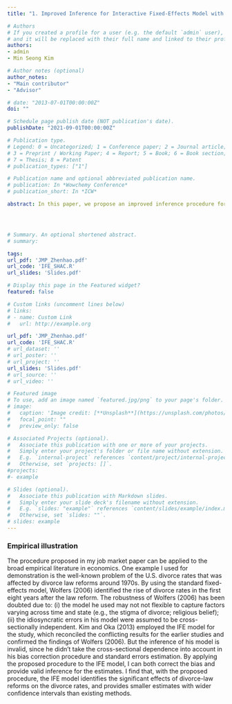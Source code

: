 ```yaml
---
title: "1. Improved Inference for Interactive Fixed-Effects Model with Cross Sectional Dependence (Job Market Paper)"

# Authors
# If you created a profile for a user (e.g. the default `admin` user), write the username (folder name) here 
# and it will be replaced with their full name and linked to their profile.
authors:
- admin
- Min Seong Kim

# Author notes (optional)
author_notes:
- "Main contributor"
- "Advisor"

# date: "2013-07-01T00:00:00Z"
doi: ""

# Schedule page publish date (NOT publication's date).
publishDate: "2021-09-01T00:00:00Z"

# Publication type.
# Legend: 0 = Uncategorized; 1 = Conference paper; 2 = Journal article;
# 3 = Preprint / Working Paper; 4 = Report; 5 = Book; 6 = Book section;
# 7 = Thesis; 8 = Patent
# publication_types: ["1"]

# Publication name and optional abbreviated publication name.
# publication: In *Wowchemy Conference*
# publication_short: In *ICW*

abstract: In this paper, we propose an improved inference procedure for the interactive fixed effects model in the presence of cross-sectional dependence and heteroskedasticity.  It is well known in the literature that the LS estimator in this model by [Bai (2009)](https://onlinelibrary.wiley.com/doi/10.3982/ECTA6135) is asymptotically biased when the error term is cross-sectionally dependent, and we address this problem. Our procedure involves two parts, correcting the asymptotic bias of the LS estimator and employing the cross-sectional dependence robust covariance matrix estimator. We prove the validity of the proposed procedure in the asymptotic sense. Since our approach is based on the spatial HAC estimation, e.g., [Conley (1999)](https://www.sciencedirect.com/science/article/abs/pii/S0304407698000840), [Kelejian and Prucha (2007)](https://www.sciencedirect.com/science/article/abs/pii/S0304407606002260) and [Kim and Sun (2011)](https://www.sciencedirect.com/science/article/abs/pii/S0304407610002034), we need a distance measure that characterizes the dependence structure. Such a distance may not be available in practice and we address this by considering a data-driven distance that does not rely on prior information. We also develop a bandwidth selection procedure based on a cluster wild bootstrap method. Monte Carlo simulations show our procedure work well in finite samples. As empirical illustrations, we apply the proposed method to make inference on the effects of divorce law reforms on the U.S. divorce rate, and the effects of clean water and sewerage interventions on the U.S. child mortality.




# Summary. An optional shortened abstract.
# summary: 

tags: 
url_pdf: 'JMP_Zhenhao.pdf'
url_code: 'IFE_SHAC.R'
url_slides: 'Slides.pdf'

# Display this page in the Featured widget?
featured: false

# Custom links (uncomment lines below)
# links:
# - name: Custom Link
#   url: http://example.org

url_pdf: 'JMP_Zhenhao.pdf'
url_code: 'IFE_SHAC.R'
# url_dataset: ''
# url_poster: ''
# url_project: ''
url_slides: 'Slides.pdf'
# url_source: ''
# url_video: ''

# Featured image
# To use, add an image named `featured.jpg/png` to your page's folder. 
# image:
#   caption: 'Image credit: [**Unsplash**](https://unsplash.com/photos/pLCdAaMFLTE)'
#   focal_point: ""
#   preview_only: false

# Associated Projects (optional).
#   Associate this publication with one or more of your projects.
#   Simply enter your project's folder or file name without extension.
#   E.g. `internal-project` references `content/project/internal-project/index.md`.
#   Otherwise, set `projects: []`.
#projects:
#- example

# Slides (optional).
#   Associate this publication with Markdown slides.
#   Simply enter your slide deck's filename without extension.
#   E.g. `slides: "example"` references `content/slides/example/index.md`.
#   Otherwise, set `slides: ""`.
# slides: example
---
```

### Empirical illustration
The procedure proposed in my job market paper can be applied to the broad empirical literature in economics. One example I used for demonstration is the well-known problem of the U.S. divorce rates that was affected by divorce law reforms around 1970s. By using the standard fixed-effects model, Wolfers (2006) identified the rise of divorce rates in the first eight years after the law reform. The robustness of Wolfers (2006) has been doubted due to: (i) the model he used may not not flexible to capture factors varying across time and state (e.g., the stigma of divorce; religious belief); (ii) the idiosyncratic errors in his model were assumed to be cross-sectionally independent. Kim and Oka (2013) employed the IFE model for the study, which reconciled the conflicting results for the earlier studies and confirmed the findings of Wolfers (2006). But the inference of his model is invalid, since he didn’t take the cross-sectional dependence into account in his bias correction procedure and standard errors estimation. By applying the proposed procedure to the IFE model, I can both correct the bias and provide valid inference for the estimates. I find that, with the proposed procedure, the IFE model identifies the significant effects of divorce-law reforms on the divorce rates, and provides smaller estimates with wider confidence intervals than existing methods.